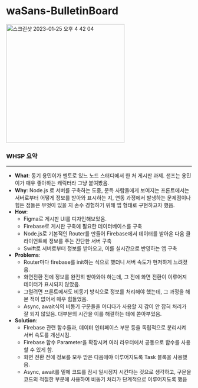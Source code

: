# waSans-BulletinBoard
<img width="321" alt="스크린샷 2023-01-25 오후 4 42 04" src="https://user-images.githubusercontent.com/58936172/214508617-04c3c50b-4731-4916-a505-6a995a526536.png">

### WHSP 요약
***
- **What**: 동기 용민이가 멘토로 있느 노드 스터디에서 한 처 게시판 과제. 샌즈는 용민이가 매우 좋아하는 캐릭터라 그냥 붙여봤음.
- **Why**: Node.js 로 서버를 구축하는 도중, 문득 사람들에게 보여지는 프론트에서는 서버로부터 어떻게 정보를 받아와 표시하는 지, 연동 과정에서 발생하는 문제점이나 힘든 점들은 무엇이 있을 지 손수 경험하기 위해 앱 형태로 구현하고자 했음.
- **How**: 
  - Figma로 게시판 UI를 디자인해보았음.
  - Firebase로 게시판 구축에 필요한 데이터베이스를 구축
  - Node.js로 기본적인 Router를 만들어 Firebase에서 데이터를 받아온 다음 클라이언트에 정보를 주는 간단한 서버 구축
  - Swift로 서버로부터 정보를 받아오고, 이를 실시간으로 반영하는 앱 구축
- **Problems**:
  - Router마다 firebase를 init하는 식으로 했더니 서버 속도가 현저하게 느려졌음.
  - 화면전환 전에 정보를 완전히 받아와야 하는데, 그 전에 화면 전환이 이루어져 데이터가 표시되지 않았음.
  - 그럴려면 프론트에서도 비동기 방식으로 정보를 처리해야 했는데, 그 과정을 해본 적이 없어서 매우 힘들었음. 
  - Async, await식의 비동기 구문들을 어디다가 사용할 지 감이 안 잡혀 처리가 잘 되지 않았음. 대부분의 시간을 이를 해결하는 데에 쏟아부었음.
- **Solution**:
  - FIrebase 관련 함수들과, 데이터 인터페이스 부분 등을 독립적으로 분리시켜 서버 속도를 개선시킴.
  - Firebase 함수 Parameter을 확장시켜 여러 라우터에서 공동으로 함수를 사용할 수 있게 함.
  - 화면 전환 전에 정보를 모두 받은 다음에야 이루어지도록 Task 블록을 사용했음.
  - Async, await를 밑에 코드를 잠시 일시정지 시킨다는 것으로 생각하고, 구문을 코드의 적절한 부분에 사용하여 비동기 처리가 단계적으로 이루어지도록 했음
